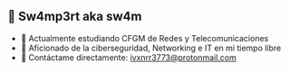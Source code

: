 ## 🪪 Sw4mp3rt aka sw4m

- 🔭 Actualmente estudiando CFGM de Redes y Telecomunicaciones
- 🌱 Aficionado de la ciberseguridad, Networking e IT en mi tiempo libre
- 📨 Contáctame directamente: ivxnrr3773@protonmail.com
